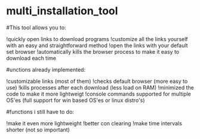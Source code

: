 # multi_installation_tool

#This tool allows you to:

!quickly open links to download programs
!customize all the links yourself with an easy and straightforward method
!open the links with your default set browser
!automatically kills the browser process to make it easy to download each time



#unctions already implemented:

!customizable links (most of them)
!checks default browser (more easy to use)
!kills processes after each download (less load on RAM)
!minimized the code to make it more lightweigt
!console commands supported for multiple OS'es (full support for win based OS'es or linux distro's)



#functions i still have to do:

!make it even more lightweight
!better con clearing
!make time intervals shorter (not so important)
